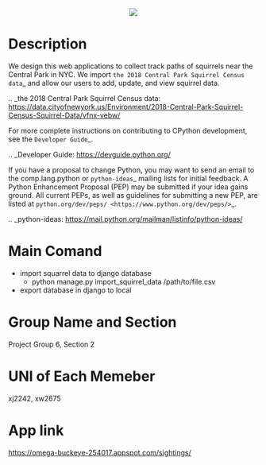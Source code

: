 <div align="center">
  <img src="https://media.npr.org/assets/img/2017/04/25/istock-115796521-fcf434f36d3d0865301cdcb9c996cfd80578ca99-s1300-c85.jpg"><br>
</div>

# Description
We design this web applications to collect track paths of squirrels near the Central Park in NYC. We import `the 2018 Central Park Squirrel Census data`_ and allow our users to add, update, and view squirrel data. 

.. _the 2018 Central Park Squirrel Census data: https://data.cityofnewyork.us/Environment/2018-Central-Park-Squirrel-Census-Squirrel-Data/vfnx-vebw/

For more complete instructions on contributing to CPython development,
see the `Developer Guide`_.

.. _Developer Guide: https://devguide.python.org/

If you have a proposal to change Python, you may want to send an email to the
comp.lang.python or `python-ideas`_ mailing lists for initial feedback.  A
Python Enhancement Proposal (PEP) may be submitted if your idea gains ground.
All current PEPs, as well as guidelines for submitting a new PEP, are listed at
`python.org/dev/peps/ <https://www.python.org/dev/peps/>`_.

.. _python-ideas: https://mail.python.org/mailman/listinfo/python-ideas/


# Main Comand
- import squarrel data to django database
  - python manage.py import_squirrel_data /path/to/file.csv
- export database in django to local 

# Group Name and Section
Project Group 6, Section 2
# UNI of Each Memeber
xj2242, xw2675
# App link
https://omega-buckeye-254017.appspot.com/sightings/


